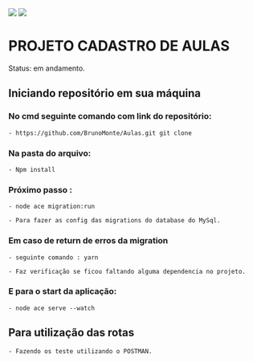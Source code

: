 <img src="https://img.icons8.com/ios/50/000000/typescript.png"/>

<img src="https://img.icons8.com/material-rounded/24/000000/mysql.png"/>

# PROJETO CADASTRO DE AULAS
Status: em andamento.

## Iniciando repositório em sua máquina

### No cmd seguinte comando com link do repositório:

    - https://github.com/BrunoMonte/Aulas.git git clone

### Na pasta do arquivo: 
    - Npm install

### Próximo passo : 

    - node ace migration:run

    - Para fazer as config das migrations do database do MySql.

### Em caso de return de erros da migration
    - seguinte comando : yarn
    
    - Faz verificação se ficou faltando alguma dependencia no projeto.

### E para o start da aplicação: 

    - node ace serve --watch

## Para utilização das rotas

    - Fazendo os teste utilizando o POSTMAN.
